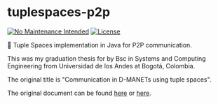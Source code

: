 # tuplespaces-p2p

[![No Maintenance Intended](http://unmaintained.tech/badge.svg)](http://unmaintained.tech/)
[![License](https://img.shields.io/github/license/mashape/apistatus.svg)](https://github.com/RD17/ambar/blob/master/License.txt)

:tophat: Tuple Spaces implementation in Java for P2P communication.

This was my graduation thesis for by Bsc in Systems and Computing Engineering from Universidad de los Andes at Bogotá, Colombia.

The original title is "Communication in D-MANETs using tuple spaces".

The original document can be found [here](https://github.com/jcbages/tuplespace-p2p/blob/8dd1bf899fe8115ede56ea0c8a545a52b42899e4/thesis.pdf) or [here](https://repositorio.uniandes.edu.co/handle/1992/45226).
